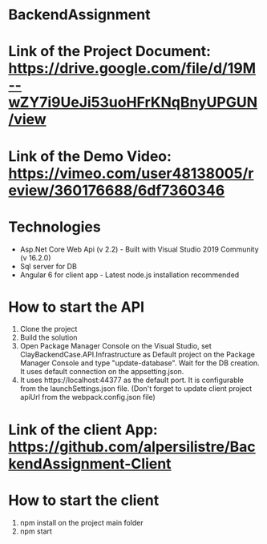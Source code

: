 # BackendAssignment

# Link of the Project Document: https://drive.google.com/file/d/19M--wZY7i9UeJi53uoHFrKNqBnyUPGUN/view

# Link of the Demo Video: https://vimeo.com/user48138005/review/360176688/6df7360346

# Technologies
* Asp.Net Core Web Api (v 2.2) - Built with Visual Studio 2019 Community (v 16.2.0)
* Sql server for DB
* Angular 6 for client app - Latest node.js installation recommended

# How to start the API
1) Clone the project
2) Build the solution
3) Open Package Manager Console on the Visual Studio, set ClayBackendCase.API.Infrastructure as Default project on the Package Manager Console and type "update-database". Wait for the DB creation. It uses default connection on the appsetting.json.
4) It uses https://localhost:44377 as the default port. It is configurable from the launchSettings.json file. (Don't forget to update client project apiUrl from the webpack.config.json file)


# Link of the client App: https://github.com/alpersilistre/BackendAssignment-Client

# How to start the client
1) npm install on the project main folder
2) npm start
